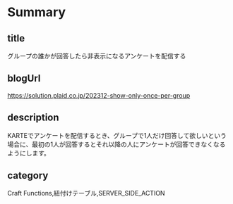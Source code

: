 # Summary
## title
グループの誰かが回答したら非表示になるアンケートを配信する

## blogUrl
https://solution.plaid.co.jp/202312-show-only-once-per-group

## description
KARTEでアンケートを配信するとき、グループで1人だけ回答して欲しいという場合に、最初の1人が回答するとそれ以降の人にアンケートが回答できなくなるようにします。

## category
Craft Functions,紐付けテーブル,SERVER_SIDE_ACTION
